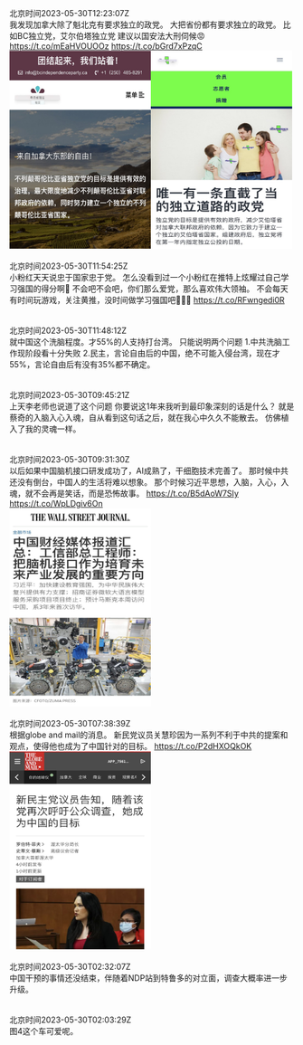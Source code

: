 北京时间2023-05-30T12:23:07Z<br>我发现加拿大除了魁北克有要求独立的政党。
大把省份都有要求独立的政党。
比如BC独立党，艾尔伯塔独立党
建议以国安法大刑伺候😡 https://t.co/mEaHVOUOOz https://t.co/bGrd7xPzqC<br><img src='/temp/image/2023/u-Month-5/1663400622501302272_0.jpg' width='250' height='350'><img src='/temp/image/2023/u-Month-5/1663400622501302272_1.jpg' width='250' height='350'><br><br>北京时间2023-05-30T11:54:25Z<br>小粉红天天说忠于国家忠于党。
怎么没看到过一个小粉红在推特上炫耀过自己学习强国的得分啊🤔️
不会吧不会吧，你们那么爱党，那么喜欢伟大领袖。
不会每天有时间玩游戏，关注黄推，没时间做学习强国吧😤😤😤 https://t.co/RFwngedi0R<br><br><br>北京时间2023-05-30T11:48:12Z<br>就中国这个洗脑程度。才55%的人支持打台湾。
只能说明两个问题
1.中共洗脑工作现阶段看十分失败
2.民主，言论自由后的中国，绝不可能入侵台湾，现在才55%，言论自由后有没有35%都不确定。<br><br><br>北京时间2023-05-30T09:45:21Z<br>上天李老师也说道了这个问题
你要说这1年来我听到最印象深刻的话是什么？
就是蔡奇的入脑入心入魂，自从看到这句话之后，就在我心中久久不能散去。
仿佛植入了我的灵魂一样。<br><br><br>北京时间2023-05-30T09:31:30Z<br>以后如果中国脑机接口研发成功了，AI成熟了，干细胞技术完善了。
那时候中共还没有倒台，中国人的生活将难以想象。
那个时候习近平思想，入脑，入心，入魂，就不会再是笑话，而是恐怖故事。 https://t.co/B5dAoW7SIy https://t.co/WpLDgiv6On<br><img src='/temp/image/2023/u-Month-5/1663357435426504704_0.jpg' width='250' height='350'><br><br>北京时间2023-05-30T07:38:39Z<br>根据globe and mail的消息。
新民党议员关慧珍因为一系列不利于中共的提案和观点，使得他也成为了中国针对的目标。 https://t.co/P2dHXOQkOK<br><img src='/temp/image/2023/u-Month-5/1663329035701858305_0.jpg' width='250' height='350'><br><br>北京时间2023-05-30T02:32:07Z<br>中国干预的事情还没结束，伴随着NDP站到特鲁多的对立面，调查大概率进一步升级。<br><br><br>北京时间2023-05-30T02:03:29Z<br>图4这个车可爱呢。<br><br><br>